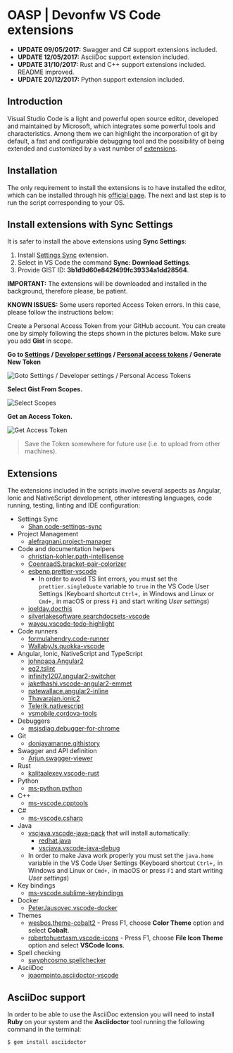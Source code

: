 # OASP | Devonfw VS Code extensions

- **UPDATE 09/05/2017:** Swagger and C# support extensions included.
- **UPDATE 12/05/2017:** AsciiDoc support extension included.
- **UPDATE 31/10/2017:** Rust and C++ support extensions included. README improved.
- **UPDATE 20/12/2017:** Python support extension included.  

## Introduction

Visual Studio Code is a light and powerful open source editor, developed and 
maintained by Microsoft, which integrates some powerful tools and characteristics. 
Among them we can highlight the incorporation of git by default, a fast and
configurable debugging tool and the possibility of being extended and customized 
by a vast number of [extensions](https://marketplace.visualstudio.com/VSCode).

## Installation

The only requirement to install the extensions is to have installed the editor,
which can be installed through his [official page](https://code.visualstudio.com/).
The next and last step is to run the script corresponding to your OS.

## Install extensions with Sync Settings

It is safer to install the above extensions using **Sync Settings**: 

1. Install [Settings Sync](https://marketplace.visualstudio.com/items?itemName=Shan.code-settings-sync) extension.
2. Select in VS Code the command **Sync: Download Settings**.
3. Provide GIST ID: **3b1d9d60e842f499fc39334a1dd28564**.

**IMPORTANT:** The extensions will be downloaded and installed in the background, therefore please, be patient. 

**KNOWN ISSUES:** Some users reported Access Token errors. In this case, please follow the instructions below:

Create a Personal Access Token from your GitHub account. You can create one by simply following the steps shown in the pictures below. Make sure you add **Gist** in scope.

**Go to [Settings](https://github.com/settings) / [Developer settings](https://github.com/settings/tokens) / [Personal access tokens](https://github.com/settings/tokens) / Generate New Token**

![Goto Settings / Developer settings / Personal Access Tokens](https://shanalikhan.github.io/img/github1.PNG)

**Select Gist From Scopes.**

![Select Scopes](https://shanalikhan.github.io/img/github2.PNG)

**Get an Access Token.**

![Get Access Token](https://shanalikhan.github.io/img/github3.PNG)

> Save the Token somewhere for future use (i.e. to upload from other machines).

## Extensions

The extensions included in the scripts involve several aspects as Angular, Ionic and NativeScript development, other interesting languages, code running, testing, linting and IDE configuration:

- Settings Sync
    - [Shan.code-settings-sync](https://marketplace.visualstudio.com/items?itemName=Shan.code-settings-sync)
- Project Management
    - [alefragnani.project-manager](https://marketplace.visualstudio.com/items?itemName=alefragnani.project-manager)
- Code and documentation helpers
    - [christian-kohler.path-intellisense](https://marketplace.visualstudio.com/items?itemName=christian-kohler.path-intellisense)
    - [CoenraadS.bracket-pair-colorizer](https://marketplace.visualstudio.com/items?itemName=CoenraadS.bracket-pair-colorizer)
    - [esbenp.prettier-vscode](https://marketplace.visualstudio.com/items?itemName=esbenp.prettier-vscode)
        - In order to avoid TS lint errors, you must set the `prettier.singleQuote` variable to `true` in the VS Code User Settings (Keyboard shortcut `Ctrl+,` in Windows and Linux or `Cmd+,` in macOS or press `F1` and start writing _User settings_)
    - [joelday.docthis](https://marketplace.visualstudio.com/items?itemName=joelday.docthis)
    - [silverlakesoftware.searchdocsets-vscode](https://marketplace.visualstudio.com/items?itemName=silverlakesoftware.searchdocsets-vscode)
    - [wayou.vscode-todo-highlight](https://marketplace.visualstudio.com/items?itemName=wayou.vscode-todo-highlight)
- Code runners
    - [formulahendry.code-runner](https://marketplace.visualstudio.com/items?itemName=formulahendry.code-runner)
    - [WallabyJs.quokka-vscode](https://marketplace.visualstudio.com/items?itemName=WallabyJs.quokka-vscode)
- Angular, Ionic, NativeScript and TypeScript
    - [johnpapa.Angular2](https://marketplace.visualstudio.com/items?itemName=johnpapa.Angular2)
    - [eg2.tslint](https://marketplace.visualstudio.com/items?itemName=eg2.tslint)
    - [infinity1207.angular2-switcher](https://marketplace.visualstudio.com/items?itemName=infinity1207.angular2-switcher)
    - [jakethashi.vscode-angular2-emmet](https://marketplace.visualstudio.com/items?itemName=jakethashi.vscode-angular2-emmet)
    - [natewallace.angular2-inline](https://marketplace.visualstudio.com/items?itemName=natewallace.angular2-inline)
    - [Thavarajan.ionic2](https://marketplace.visualstudio.com/items?itemName=Thavarajan.ionic2)
    - [Telerik.nativescript](https://marketplace.visualstudio.com/items?itemName=Telerik.nativescript)
    - [vsmobile.cordova-tools](https://marketplace.visualstudio.com/items?itemName=vsmobile.cordova-tools)
- Debuggers
    - [msjsdiag.debugger-for-chrome](https://marketplace.visualstudio.com/items?itemName=msjsdiag.debugger-for-chrome)
- Git
    - [donjayamanne.githistory](https://marketplace.visualstudio.com/items?itemName=donjayamanne.githistory)
- Swagger and API definition
    - [Arjun.swagger-viewer](https://marketplace.visualstudio.com/items?itemName=Arjun.swagger-viewer)
- Rust
    - [kalitaalexey.vscode-rust](https://marketplace.visualstudio.com/items?itemName=kalitaalexey.vscode-rust)
- Python
    - [ms-python.python](https://marketplace.visualstudio.com/items?itemName=ms-python.python)
- C++
    - [ms-vscode.cpptools](https://marketplace.visualstudio.com/items?itemName=ms-vscode.cpptools)
- C#
    - [ms-vscode.csharp](https://marketplace.visualstudio.com/items?itemName=ms-vscode.csharp)
- Java
    - [vscjava.vscode-java-pack](https://marketplace.visualstudio.com/items?itemName=vscjava.vscode-java-pack) that will install automatically:
        - [redhat.java](https://marketplace.visualstudio.com/items?itemName=redhat.java)
        - [vscjava.vscode-java-debug](https://marketplace.visualstudio.com/items?itemName=vscjava.vscode-java-debug)
    - In order to make Java work properly you must set the `java.home` variable in the VS Code User Settings (Keyboard shortcut `Ctrl+,` in Windows and Linux or `Cmd+,` in macOS or press `F1` and start writing _User settings_)
- Key bindings
    - [ms-vscode.sublime-keybindings](https://marketplace.visualstudio.com/items?itemName=ms-vscode.sublime-keybindings)
- Docker
    - [PeterJausovec.vscode-docker](https://marketplace.visualstudio.com/items?itemName=PeterJausovec.vscode-docker)
- Themes
    - [wesbos.theme-cobalt2](https://marketplace.visualstudio.com/items?itemName=wesbos.theme-cobalt2) - Press F1, choose **Color Theme** option and select **Cobalt**.
    - [robertohuertasm.vscode-icons](https://marketplace.visualstudio.com/items?itemName=robertohuertasm.vscode-icons) - Press F1, choose **File Icon Theme** option and select **VSCode Icons**.
- Spell checking
    - [swyphcosmo.spellchecker](https://marketplace.visualstudio.com/items?itemName=swyphcosmo.spellchecker)
- AsciiDoc
    - [joaompinto.asciidoctor-vscode](https://marketplace.visualstudio.com/items?itemName=joaompinto.asciidoctor-vscode)

## AsciiDoc support

In order to be able to use the AsciiDoc extension you will need to install **Ruby** on your system and the **Asciidoctor** tool running the following command in the terminal:

```bash
$ gem install asciidoctor
```

